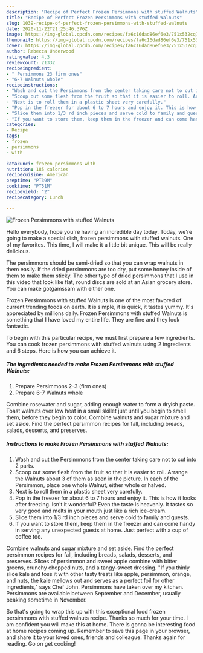 ```yaml
---
description: "Recipe of Perfect Frozen Persimmons with stuffed Walnuts"
title: "Recipe of Perfect Frozen Persimmons with stuffed Walnuts"
slug: 1039-recipe-of-perfect-frozen-persimmons-with-stuffed-walnuts
date: 2020-11-22T21:25:46.376Z
image: https://img-global.cpcdn.com/recipes/fa6c16dad86ef6e3/751x532cq70/frozen-persimmons-with-stuffed-walnuts-recipe-main-photo.jpg
thumbnail: https://img-global.cpcdn.com/recipes/fa6c16dad86ef6e3/751x532cq70/frozen-persimmons-with-stuffed-walnuts-recipe-main-photo.jpg
cover: https://img-global.cpcdn.com/recipes/fa6c16dad86ef6e3/751x532cq70/frozen-persimmons-with-stuffed-walnuts-recipe-main-photo.jpg
author: Rebecca Underwood
ratingvalue: 4.3
reviewcount: 21332
recipeingredient:
- " Persimmons 23 firm ones"
- "6-7 Walnuts whole"
recipeinstructions:
- "Wash and cut the Persimmons from the center taking care not to cut into 2 parts."
- "Scoop out some flesh from the fruit so that it is easier to roll. Arrange the Walnuts about 3 of them as seen in the picture. In each of the Persimmon, place one whole Walnut, either whole or halved."
- "Next is to roll them in a plastic sheet very carefully."
- "Pop in the freezer for about 6 to 7 hours and enjoy it. This is how it looks after freezing. Isn&#39;t it wonderful? Even the taste is heavenly. It tastes so very good and melts in your mouth just like a rich ice-cream."
- "Slice them into 1/3 rd inch pieces and serve cold to family and guests."
- "If you want to store them, keep them in the freezer and can come handy in serving any unexpected guests at home. Just perfect with a cup of coffee too."
categories:
- Recipe
tags:
- frozen
- persimmons
- with

katakunci: frozen persimmons with 
nutrition: 185 calories
recipecuisine: American
preptime: "PT39M"
cooktime: "PT51M"
recipeyield: "2"
recipecategory: Lunch

---
```



![Frozen Persimmons with stuffed Walnuts](https://img-global.cpcdn.com/recipes/fa6c16dad86ef6e3/751x532cq70/frozen-persimmons-with-stuffed-walnuts-recipe-main-photo.jpg)

Hello everybody, hope you're having an incredible day today. Today, we're going to make a special dish, frozen persimmons with stuffed walnuts. One of my favorites. This time, I will make it a little bit unique. This will be really delicious.

The persimmons should be semi-dried so that you can wrap walnuts in them easily. If the dried persimmons are too dry, put some honey inside of them to make them sticky. The other type of dried persimmons that I use in this video that look like flat, round discs are sold at an Asian grocery store. You can make gotgamssam with either one.

Frozen Persimmons with stuffed Walnuts is one of the most favored of current trending foods on earth. It is simple, it is quick, it tastes yummy. It's appreciated by millions daily. Frozen Persimmons with stuffed Walnuts is something that I have loved my entire life. They are fine and they look fantastic.


To begin with this particular recipe, we must first prepare a few ingredients. You can cook frozen persimmons with stuffed walnuts using 2 ingredients and 6 steps. Here is how you can achieve it.

<!--inarticleads1-->

##### The ingredients needed to make Frozen Persimmons with stuffed Walnuts:

1. Prepare  Persimmons 2-3 (firm ones)
1. Prepare 6-7 Walnuts whole


Combine rosewater and sugar, adding enough water to form a dryish paste. Toast walnuts over low heat in a small skillet just until you begin to smell them, before they begin to color. Combine walnuts and sugar mixture and set aside. Find the perfect persimmon recipes for fall, including breads, salads, desserts, and preserves. 

<!--inarticleads2-->

##### Instructions to make Frozen Persimmons with stuffed Walnuts:

1. Wash and cut the Persimmons from the center taking care not to cut into 2 parts.
1. Scoop out some flesh from the fruit so that it is easier to roll. Arrange the Walnuts about 3 of them as seen in the picture. In each of the Persimmon, place one whole Walnut, either whole or halved.
1. Next is to roll them in a plastic sheet very carefully.
1. Pop in the freezer for about 6 to 7 hours and enjoy it. This is how it looks after freezing. Isn&#39;t it wonderful? Even the taste is heavenly. It tastes so very good and melts in your mouth just like a rich ice-cream.
1. Slice them into 1/3 rd inch pieces and serve cold to family and guests.
1. If you want to store them, keep them in the freezer and can come handy in serving any unexpected guests at home. Just perfect with a cup of coffee too.


Combine walnuts and sugar mixture and set aside. Find the perfect persimmon recipes for fall, including breads, salads, desserts, and preserves. Slices of persimmon and sweet apple combine with bitter greens, crunchy chopped nuts, and a tangy-sweet dressing. &#34;If you thinly slice kale and toss it with other tasty treats like apple, persimmon, orange, and nuts, the kale mellows out and serves as a perfect foil for other ingredients,&#34; says Chef John. Persimmons have taken over my kitchen. Persimmons are available between September and December, usually peaking sometime in November. 

So that's going to wrap this up with this exceptional food frozen persimmons with stuffed walnuts recipe. Thanks so much for your time. I am confident you will make this at home. There is gonna be interesting food at home recipes coming up. Remember to save this page in your browser, and share it to your loved ones, friends and colleague. Thanks again for reading. Go on get cooking!
